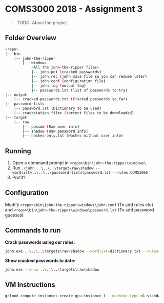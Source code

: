 # COMS3000 2018 - Assignment 3

>TODO: About the project

## Folder Overview

```bash
<repo>
|-- bin
    |-- john-the-ripper
        |-- windows
            <All the john-the-ripper files>
            |-- john.pot (cracked passwords)
            |-- john.rec (john save file so you can resume later)
            |-- john.conf (configuration file)
            |-- john.log (output log)
            |-- passwords.lst (list of passwords to try)
|-- output
    |-- cracked-passwords.txt (Cracked passwords so far)
|-- password-lists
    |-- password.lst (Dictionary to be used)
    |-- crackstation files (torrent files to be downloaded)
|-- target
    |-- raw
        |-- passwd (Raw user info)
        |-- shadow (Raw password info)
        |-- hashes-only.txt (Hashes without user info)
```

## Running

1. Open a command prompt in `<repo>\bin\john-the-ripper\windows\`
2. Run `.\john ..\..\..\target\raw\shadow --wordlist=..\..\..\password-lists\password.lst --rules:COMS3000`
3. Profit?

## Configuration

Modify `<repo>\bin\john-the-ripper\windows\john.conf` (To add rules etc) and `<repo>\bin\john-the-ripper\windows\password.lst` (To add password guesses)

## Commands to run

**Crack passwords using our rules:**
```bash
john.exe ..\..\..\targets\raw\shadow --wordlist=dictionary.txt --rules=COMS3000
```

**Show cracked passwords to date:**
```bash
john.exe --show ..\..\..\targets\raw\shadow
```

## VM Instructions
```bash
gcloud compute instances create gpu-instance-1 --machine-type n1-standard-8 --zone us-west1-b --accelerator type=nvidia-tesla-v100,count=8 --image-family ubuntu-1604-lts --image-project ubuntu-os-cloud --maintenance-policy TERMINATE --boot-disk-size 250GB
```
